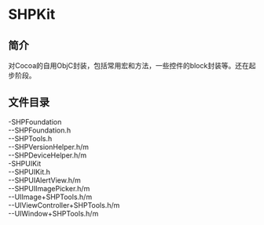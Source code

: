 # SHPKit
## 简介
对Cocoa的自用ObjC封装，包括常用宏和方法，一些控件的block封装等。还在起步阶段。  
## 文件目录  
-SHPFoundation  
--SHPFoundation.h  
--SHPTools.h  
--SHPVersionHelper.h/m  
--SHPDeviceHelper.h/m  
-SHPUIKit  
--SHPUIKit.h  
--SHPUIAlertView.h/m  
--SHPUIImagePicker.h/m  
--UIImage+SHPTools.h/m  
--UIViewController+SHPTools.h/m  
--UIWindow+SHPTools.h/m  
